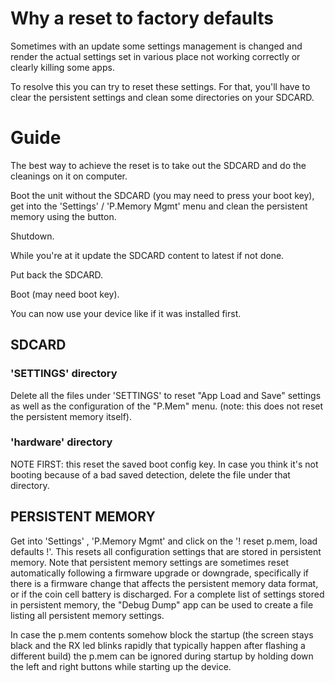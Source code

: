 # Why a reset to factory defaults

Sometimes with an update some settings management is changed and render the actual settings set in various place not working correctly or clearly killing some apps.

To resolve this you can try to reset these settings. For that, you'll have to clear the persistent settings and clean some directories on your SDCARD.

# Guide

The best way to achieve the reset is to take out the SDCARD and do the cleanings on it on computer.
 
Boot the unit without the SDCARD (you may need to press your boot key), get into the 'Settings' / 'P.Memory Mgmt' menu and clean the persistent memory using the button. 

Shutdown. 

While you're at it update the SDCARD content to latest if not done. 

Put back the SDCARD.

Boot (may need boot key). 

You can now use your device like if it was installed first.

## SDCARD

### 'SETTINGS' directory

Delete all the files under 'SETTINGS' to reset "App Load and Save" settings as well as the configuration of the "P.Mem" menu. (note: this does not reset the persistent memory itself).

### 'hardware' directory
NOTE FIRST: this reset the saved boot config key. 
In case you think it's not booting because of a bad saved detection, delete the file under that directory.

## PERSISTENT MEMORY

Get into 'Settings' , 'P.Memory Mgmt' and click on the '! reset p.mem, load defaults !'. This resets all configuration settings that are stored in persistent memory.  Note that persistent memory settings are sometimes reset automatically following a firmware upgrade or downgrade, specifically if there is a firmware change that affects the persistent memory data format, or if the coin cell battery is discharged.  For a complete list of settings stored in persistent memory, the "Debug Dump" app can be used to create a file listing all persistent memory settings.

In case the p.mem contents somehow block the startup (the screen stays black and the RX led blinks rapidly that typically happen after flashing a different build) the p.mem can be ignored during startup by holding down the left and right buttons while starting up the device.

### 